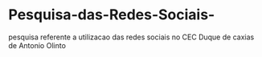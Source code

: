 # Pesquisa-das-Redes-Sociais-
pesquisa referente a utilizacao das redes sociais no CEC Duque de caxias de Antonio Olinto
